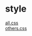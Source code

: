 # style 
<a href='https://gabrielryanft.github.io/learning/cursoemvideo/htmlecss/css/medque/medque4mobilefirst.html/style/all.css/' target='_blank' rel='next'>all.css</a><br/>
<a href='https://gabrielryanft.github.io/learning/cursoemvideo/htmlecss/css/medque/medque4mobilefirst.html/style/others.css/' target='_blank' rel='next'>others.css</a><br/>
